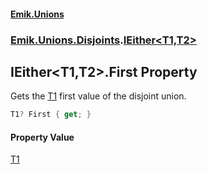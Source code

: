 #### [Emik.Unions](index.md 'index')
### [Emik.Unions.Disjoints](Emik.Unions.Disjoints.md 'Emik.Unions.Disjoints').[IEither&lt;T1,T2&gt;](IEither_T1,T2_.md 'Emik.Unions.Disjoints.IEither<T1,T2>')

## IEither<T1,T2>.First Property

Gets the [T1](IEither_T1,T2_.md#Emik.Unions.Disjoints.IEither_T1,T2_.T1 'Emik.Unions.Disjoints.IEither<T1,T2>.T1') first value of the disjoint union.

```csharp
T1? First { get; }
```

#### Property Value
[T1](IEither_T1,T2_.md#Emik.Unions.Disjoints.IEither_T1,T2_.T1 'Emik.Unions.Disjoints.IEither<T1,T2>.T1')